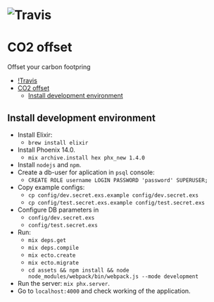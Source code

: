 ![Travis](https://travis-ci.com/markevich/co2_offset.svg?branch=master)
==========
# CO2 offset

Offset your carbon footpring

- [!Travis](#travis)
- [CO2 offset](#co2-offset)
  - [Install development environment](#install-development-environment)


## Install development environment
- Install Elixir:
  - `brew install elixir`
- Install Phoenix 14.0.
  - `mix archive.install hex phx_new 1.4.0`
- Install `nodejs` and `npm`.
- Create a db-user for aplication in `psql` console:
  - `CREATE ROLE username LOGIN PASSWORD 'password' SUPERUSER;`
- Copy example configs:
  - `cp config/dev.secret.exs.example config/dev.secret.exs`
  - `cp config/test.secret.exs.example config/test.secret.exs`
- Configure DB parameters in
  -  `config/dev.secret.exs`
  -  `config/test.secret.exs`
- Run:
  - `mix deps.get`
  - `mix deps.compile`
  - `mix ecto.create`
  - `mix ecto.migrate`
  - `cd assets && npm install && node node_modules/webpack/bin/webpack.js --mode development`
- Run the server: `mix phx.server`.
- Go to `localhost:4000` and check working of the application.
